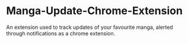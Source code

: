 # Manga-Update-Chrome-Extension
An extension used to track updates of your favourite manga, alerted through notifications as a chrome extension.
